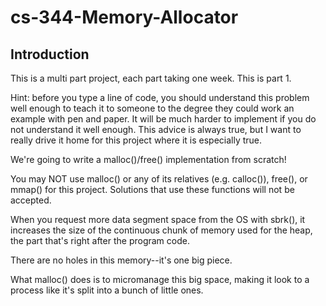 # cs-344-Memory-Allocator

## Introduction

This is a multi part project, each part taking one week. This is part 1.

Hint: before you type a line of code, you should understand this problem well enough to teach it to someone to the degree they could work an example with pen and paper. It will be much harder to implement if you do not understand it well enough. This advice is always true, but I want to really drive it home for this project where it is especially true.

We're going to write a malloc()/free() implementation from scratch!

You may NOT use malloc() or any of its relatives (e.g. calloc()), free(), or mmap() for this project. Solutions that use these functions will not be accepted.

When you request more data segment space from the OS with sbrk(), it increases the size of the continuous chunk of memory used for the heap, the part that's right after the program code.

There are no holes in this memory--it's one big piece.

What malloc() does is to micromanage this big space, making it look to a process like it's split into a bunch of little ones.
